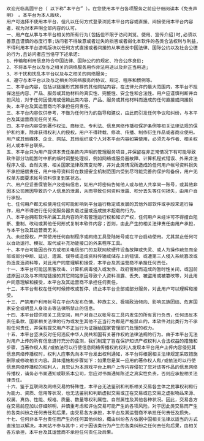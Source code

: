    欢迎光临高圆平台（ 以下称“本平台” ）。在您使用本平台各项服务之前应仔细阅读本《免责声明》 。本平台为本人版块，
	用户可选择不使用本平台，但凡以任何方式登录浏览本平台内容或直接、间接使用本平台内容者，视为对本声明全部内容的认可。
	一、用户在从事与本平台相关的所有行为(包括但不限于访问浏览、使用、宣传介绍)时,必须以善意且谨慎的态度行事;访问者不得故意或者过失的损害或者弱化本软件的各类合法权利与利益,不得利用本平台游戏版块以任何方式直接或者间接的从事违反中国法律、国际公约以及社会公德的行为,且访问者应当恪守下述承诺:
	1、传输和利用信息符合中国法律、国际公约的规定、符合公序良俗;
	2、不将本平台以及与之相关的网络服务用作非法用途以及非正当用途;
	3、不干扰和扰乱本平台以及与之相关的网络服务;
	4、遵守与本平台以及与之相关的网络服务的协议、规定、程序和惯例等。
	二、本平台内容，包括以链接形式推荐的其他网站内容，在法律允许的最大范围内，本平台不担保这些内容、产品、服务或其他材料的真实性、完整性、安全性和合法性。用户应谨慎判断并自担风险，对于任何因使用或信赖此类内容、产品、服务或其他材料而造成的任何直接或间接损失，本平台及其运营商均不承担任何责任。
	三、本平台内容仅供参考，不做为任何行为的指导和建议，由此而引发任何争议和纠纷，与本平台及其运营商无任何关系。
	四、本平台内容受到著作权法、商标法、专利法、信息网络传播权保护条例等相关法律法规的保护和约束，除非获得权利人的授权，用户不得转载、修改、传播、制作衍生作品或者商业使用。用户或其他媒体、企业、网站、其他组织或个人对本平台内容如需使用，必须先与作者、相关权利人或本平台联系。
	五、本平台只为用户提供本责任条款内声明的管理服务项目,并保留在非正常情况下有可能导致软件部分功能暂时中断的临时调整处理权，例如网络或服务器故障、计算机程式错误、外来非法程序入侵、自然灾害、相关国家法律政策变动等，并对此类情况所造成的任何用户帐号资料损失不承担赔偿责任，用户帐号资料将在数据安全机制范围内受到尽可能完善的保护和备份，用户无权单方面要求帐号资料恢复到某状态。
	六、用户应妥善保管账户及密码信息，如用户将密码告知他人或与他人共享同一账号，或其他非因本公司原因导致的个人信息的泄漏，从而导致任何资料泄露、积分丢失等任何损失，由用户自行承担。
	七、任何用户都无权使用任何可能影响到平台运行稳定或发展的其他外部软件或手段来进行操作，用户不得进行任何使服务器负载过量或造成技术超载的行为。
	八、本平台拥有软件所属工具内容的所有管理运行权和知识产权，任何用户未经许可不得擅自阻断、重制、改动或其他任何形式复制本软件内容；否则，由此产生的相关法律责任由用户承担，与本平台及其运营商无关。
	九、未经授权，严禁使用任何自制程序或网络工具登陆帐号或在平台启动使用。尤其禁止任何可以自动运行、模拟、取代或补充功能接口的外来程序工具。
	十、本平台可能因合作方或相关电信部门的互联网软硬件设备故障或失灵、或人为操作疏忽而全部或部分中断、延迟、遗漏、误导或造成资料传输或储存上的错误、或遭第三人侵入系统篡改或伪造变造资料等，对此用户同意理解和接受，本平台及其运营商不承担任何责任。
	十一、本平台可能因黑客攻击、计算机病毒侵入或发作、政府管制而造成的暂时性关闭，或因前述原因以及与本网站链接的其它网站原因导致个人资料泄露、丢失、被盗用或被篡改等，对此用户同意理解和接受，本平台及其运营商不承担任何责任。
	十二、本平台有权在任何时候修改或暂停、终止本平台全部或部分服务，对此用户可以理解和接受。
	十三、严禁用户利用帐号在平台内发布色情、种族主义、极端政治倾向、影响民族团结、危害国家安全或明显人身攻击等法律所禁止的信息。
	十四、本平台提供相关工具空间，用户对自己以帐号在工具内发生的所有言行负责，任何违反本责任条款、国家相关法律的行为或发生其他不正当行为都是严格禁止的，本软件对此类行为不承担任何责任，并保有提交用户不正当行为证据给国家管理部门处理的权力。
	十五、本平台坚决反对任何违反中华人民共和国有关著作权的法律法规的行为。由于本平台无法对用户上传的所有信息进行充分的监测，我们制定了旨在保护知识产权权利人合法权益的措施和步骤，当著作权人和/或依法可以行使信息网络传播权的权利人发现本平台用户上传内容侵犯其信息网络传播权时，权利人应事先向本平台发出权利通知，本平台将根据相关法律规定采取措施删除或修改相关内容。具体措施和步骤如下：如果您是某一应用的著作权人和/或依法可以行使信息网络传播权的权利人，且您认为本游戏平台上用户上传内容侵犯了您对该等作品的信息网络传播权，请务必书面通知或联系本公司，您应对书面通知陈述之真实性负责，否则应承担相关法律责任。
	十六、鉴于互联网及网络交易的特殊性，本平台无法鉴别和判断相关交易各主体之民事权利和行为能力、资质、信用等状况，也无法鉴别和判断虚拟交易或正在交易或已交易之虚拟物品来源、权属、真伪、性能、规格、质量、数量等权利属性、自然属性及其他各种状况。因此，交易各方在交易前应加以仔细辨明，并慎重考虑和评估交易可能产生的各项风险。对于因此类交易而产生的各类纠纷之任何责任和后果，由交易各方承担，本平台及其运营商不承担任何责任及损失。	
	十七、任何非本平台责任而产生的任何其他纠纷，概由纠纷各方依据中国相关法律以适当的方式直接加以解决，本网站不参与其中；对于因该类行为产生的各类纠纷之任何责任和后果，由相关各方承担，本平台及其运营商不承担任何责任及后果。
	
